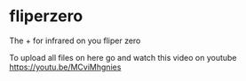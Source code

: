 # fliperzero
The + for infrared on you fliper zero

To upload all files on here go and watch this video on youtube https://youtu.be/MCviMhgnies
